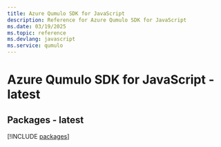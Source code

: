 ```yaml
---
title: Azure Qumulo SDK for JavaScript
description: Reference for Azure Qumulo SDK for JavaScript
ms.date: 03/19/2025
ms.topic: reference
ms.devlang: javascript
ms.service: qumulo
---
```

# Azure Qumulo SDK for JavaScript - latest
## Packages - latest
[!INCLUDE [packages](qumulo-index.md)]